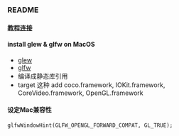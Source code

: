 ### README

#### [教程连接](https://www.jianshu.com/p/6bda18e953f6)

#### install glew & glfw on MacOS
 * [glew](http://glew.sourceforge.net)
 * [glfw](http://www.glfw.org)
 * 编译成静态库引用
 * target 这种 add coco.framework, IOKit.framework, CoreVideo.framework,  OpenGL.framework 
    
#### 设定Mac兼容性

    glfwWindowHint(GLFW_OPENGL_FORWARD_COMPAT, GL_TRUE);
